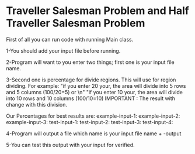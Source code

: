 # Traveller Salesman Problem and Half Traveller Salesman Problem

First of all you can run code with running Main class.

1-You should add your input file before running.

2-Program will want to you enter two things; first one is your input file name.

3-Second one is percentage for divide regions. This will use for region dividing. For example:
"if you enter 20 your, the area will divide into 5 rows and 5 columns (100/20=5) or \n"
"if you enter 10 your, the area will divide into 10 rows and 10 columns (100/10=10)
IMPORTANT : The result with change with this division.

Our Percentages for best results are:
example-input-1:
example-input-2:
example-input-3:
test-input-1:
test-input-2:
test-input-3:
test-input-4:

4-Program will output a file which name is your input file name + -output

5-You can test this output with your input for verified.